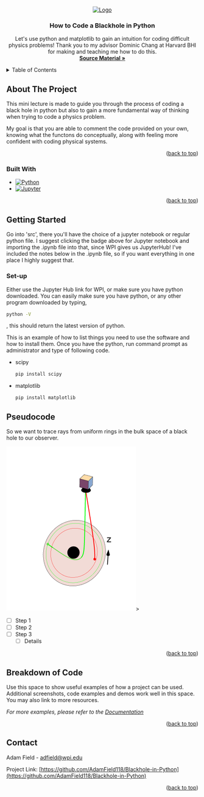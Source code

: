 <a id="readme-top"></a>
<!-- PROJECT LOGO -->
<br />
<div align="center">
  <a href="https://github.com/AdamField118/Blackhole-in-Python">
    <img src="images/logo.webp" alt="Logo" width="520" height="300">
  </a>

<h3 align="center">How to Code a Blackhole in Python</h3>

  <p align="center">
    Let's use python and matplotlib to gain an intuition for coding difficult physics problems! Thank you to my advisor Dominic Chang at Harvard BHI for making and teaching me how to do this.
    <br />
    <a href="https://blog.devgenius.io/how-to-draw-a-blackhole-in-python-e674b831431a"><strong>Source Material »</strong></a>
  </p>
</div>

<!-- TABLE OF CONTENTS -->
<details>
  <summary>Table of Contents</summary>
  <ol>
    <li>
      <a href="#about-the-project">About The Project</a>
      <ul>
        <li><a href="#built-with">Built With</a></li>
      </ul>
    </li>
    <li>
      <a href="#getting-started">Getting Started</a>
      <ul>
        <li><a href="#set-up">Set-up</a></li>
      </ul>
    </li>
    <li><a href="#pseudocode">Pseudocode</a></li>
    <li><a href="#breakdown-of-code">Breakdown of Code</a></li>
    <li><a href="#contact">Contact</a></li>
  </ol>
</details>


<!-- ABOUT THE PROJECT -->
## About The Project

This mini lecture is made to guide you through the process of coding a black hole in python but also to gain a more fundamental way of thinking when trying to code a physics problem. 

My goal is that you are able to comment the code provided on your own, knowing what the functons do conceptually, along with feeling more confident with coding physical systems.

<p align="right">(<a href="#readme-top">back to top</a>)</p>



### Built With

* [![Python][Python.py]][Python-url]
* [![Jupyter][Jupyter.ipynb]][Jupyter-url]

<p align="right">(<a href="#readme-top">back to top</a>)</p>



<!-- GETTING STARTED -->
## Getting Started

Go into 'src', there you'll have the choice of a jupyter notebook or regular python file.
I suggest clicking the badge above for Jupyter notebook and importing the .ipynb file into that, since WPI gives us JupyterHub!
I've included the notes below in the .ipynb file, so if you want everything in one place I highly suggest that.

### Set-up
Either use the Jupyter Hub link for WPI, or make sure you have python downloaded. You can easily make sure you have python, or any other program downloaded by typing,
```sh
python -V
```
, this should return the latest version of python.

This is an example of how to list things you need to use the software and how to install them.
Once you have the python, run command prompt as administrator and type of following code.
* scipy
  ```sh
  pip install scipy
  ```
* matplotlib
  ```sh
  pip install matplotlib
  ```

<!-- Pseudocode -->
## Pseudocode

So we want to trace rays from uniform rings in the bulk space of a black hole to our observer.
<div align=centering>
  <image <img src="images/raytracing.gif" alt="Logo" width="340" height="432">>
</div>

- [ ] Step 1
- [ ] Step 2
- [ ] Step 3
    - [ ] Details

<p align="right">(<a href="#readme-top">back to top</a>)</p>

<!-- Breakdown of Code -->
## Breakdown of Code

Use this space to show useful examples of how a project can be used. Additional screenshots, code examples and demos work well in this space. You may also link to more resources.

_For more examples, please refer to the [Documentation](https://example.com)_

<p align="right">(<a href="#readme-top">back to top</a>)</p>

<!-- CONTACT -->
## Contact

Adam Field - adfield@wpi.edu

Project Link: [https://github.com/AdamField118/Blackhole-in-Python](https://github.com/AdamField118/Blackhole-in-Python)

<p align="right">(<a href="#readme-top">back to top</a>)</p>


<!-- MARKDOWN LINKS & IMAGES -->
<!-- https://www.markdownguide.org/basic-syntax/#reference-style-links -->

[Python.py]: https://img.shields.io/badge/python-3670A0?style=for-the-badge&logo=python&logoColor=ffdd54
[Python-url]: https://python.org 
[Jupyter.ipynb]: https://img.shields.io/badge/Jupyter-notebook-orange
[Jupyter-url]: https://jupyterhub.wpi.edu/